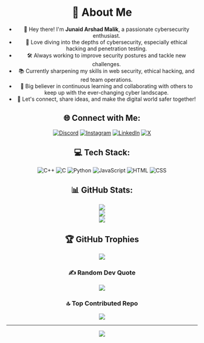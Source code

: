<div align="center">
  
# 💫 About Me

- 👋 Hey there! I'm **Junaid Arshad Malik**, a passionate cybersecurity enthusiast.
- 🔐 Love diving into the depths of cybersecurity, especially ethical hacking and penetration testing.
- 🛠️ Always working to improve security postures and tackle new challenges.
- 📚 Currently sharpening my skills in web security, ethical hacking, and red team operations.
- 🌱 Big believer in continuous learning and collaborating with others to keep up with the ever-changing cyber landscape.
- 🤝 Let's connect, share ideas, and make the digital world safer together!

## 🌐 Connect with Me:
[![Discord](https://img.shields.io/badge/Discord-%237289DA.svg?logo=discord&logoColor=white)](https://discord.gg/_tkflash) 
[![Instagram](https://img.shields.io/badge/Instagram-%23E4405F.svg?logo=Instagram&logoColor=white)](https://instagram.com/_junaidarshad) 
[![LinkedIn](https://img.shields.io/badge/LinkedIn-%230077B5.svg?logo=linkedin&logoColor=white)](https://www.linkedin.com/in/junaid-arshad-malik-644b11291/) 
[![X](https://img.shields.io/badge/X-black.svg?logo=X&logoColor=white)](https://x.com/_junaidarshad)

## 💻 Tech Stack:
![C++](https://img.shields.io/badge/c++-%2300599C.svg?style=for-the-badge&logo=c%2B%2B&logoColor=white) 
![C](https://img.shields.io/badge/c-%2300599C.svg?style=for-the-badge&logo=c&logoColor=white) 
![Python](https://img.shields.io/badge/python-3670A0?style=for-the-badge&logo=python&logoColor=ffdd54) 
![JavaScript](https://img.shields.io/badge/javascript-%23323330.svg?style=for-the-badge&logo=javascript&logoColor=%23F7DF1E) 
![HTML](https://img.shields.io/badge/html-%23E34F26.svg?style=for-the-badge&logo=html5&logoColor=white) 
![CSS](https://img.shields.io/badge/css-%231572B6.svg?style=for-the-badge&logo=css3&logoColor=white)

## 📊 GitHub Stats:
![](https://github-readme-stats.vercel.app/api?username=tKFlash&theme=dark&hide_border=false&include_all_commits=true&count_private=true)<br/>
![](https://github-readme-streak-stats.herokuapp.com/?user=tKFlash&theme=dark&hide_border=false)<br/>
![](https://github-readme-stats.vercel.app/api/top-langs/?username=tKFlash&theme=dark&hide_border=false&include_all_commits=true&count_private=true&layout=compact)

## 🏆 GitHub Trophies
![](https://github-profile-trophy.vercel.app/?username=tKFlash&theme=radical&no-frame=false&no-bg=true&margin-w=4)

### ✍️ Random Dev Quote
![](https://quotes-github-readme.vercel.app/api?type=horizontal&theme=radical)

### 🔝 Top Contributed Repo
![](https://github-contributor-stats.vercel.app/api?username=tKFlash&limit=5&theme=dark&combine_all_yearly_contributions=true)

---
[![](https://visitcount.itsvg.in/api?id=tKFlash&icon=0&color=0)](https://visitcount.itsvg.in)

</div>
<!-- Proudly created with GPRM ( https://gprm.itsvg.in ) -->
